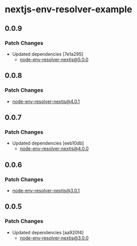# nextjs-env-resolver-example

## 0.0.9

### Patch Changes

- Updated dependencies [7e1a295]
  - node-env-resolver-nextjs@5.0.0

## 0.0.8

### Patch Changes

- node-env-resolver-nextjs@4.0.1

## 0.0.7

### Patch Changes

- Updated dependencies [eeb10db]
  - node-env-resolver-nextjs@4.0.0

## 0.0.6

### Patch Changes

- node-env-resolver-nextjs@3.0.1

## 0.0.5

### Patch Changes

- Updated dependencies [aa920f4]
  - node-env-resolver-nextjs@3.0.0
